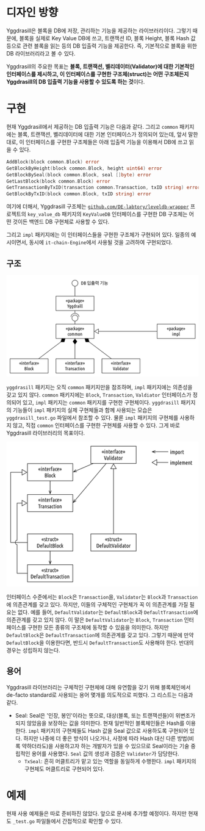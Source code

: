 # 디자인 방향

Yggdrasill은 블록을 DB에 저장, 관리하는 기능을 제공하는 라이브러리이다. 그렇기 때문에, 블록을 실제로 Key Value DB에 쓰고,
트랜잭션 ID, 블록 Height, 블록 Hash 값 등으로 관련 블록을 읽는 등의 DB 입출력 기능을 제공한다. 즉, 기본적으로 블록을 위한 DB 라이브러리라고 볼 수 있다.

Yggdrasill의 주요한 목표는 **블록, 트랜잭션, 벨리데이터(Validator)에 대한 기본적인 인터페이스를 제시하고, 이 인터페이스를 구현한 구조체(struct)는 어떤 구조체든지 Yggdrasill의 DB 입출력 기능을 사용할 수 있도록 하는 것**이다.

# 구현

현재 Yggdrasill에서 제공하는 DB 입출력 기능은 다음과 같다. 그리고 `common` 패키지에는 블록, 트랜잭션, 벨리데이터에 대한 기본 인터페이스가 정의되어 있는데, 앞서 말한대로, 이 인터페이스를 구현한 구조체들은 아래 입출력 기능을 이용해서 DB에 쓰고 읽을 수 있다.

```go
AddBlock(block common.Block) error
GetBlockByHeight(block common.Block, height uint64) error
GetBlockBySeal(block common.Block, seal []byte) error
GetLastBlock(block common.Block) error
GetTransactionByTxID(transaction common.Transaction, txID string) error
GetBlockByTxID(block common.Block, txID string) error
```

여기에 더해서, Yggdrasill 구조체는 [`github.com/DE-labtory/leveldb-wrapper`](https://github.com/DE-labtory/leveldb-wrapper) 프로젝트의 `key_value_db` 패키지의 `KeyValueDB` 인터페이스를 구현한 DB 구조체는 어떤 것이든 백엔드 DB 구현체로 사용할 수 있다.

그리고 `impl` 패키지에는 이 인터페이스들을 구현한 구조체가 구현되어 있다. 일종의 예시이면서, 동시에 `it-chain-Engine`에서 사용될 것을 고려하여 구현되었다.

## 구조

![](./image/yggdrasill_design01.png)

`yggdrasill` 패키지는 오직 `common` 패키지만을 참조하며, `impl` 패키지에는 의존성을 갖고 있지 않다. `common` 패키지에는 `Block`, `Transaction`, `Valdiator` 인터페이스가 정의되어 있고, `impl` 패키지는 `common` 패키지를 구현한 구현체이다. `yggdrasill` 패키지의 기능들이 `impl` 패키지의 실제 구현체들과 함께 사용되는 모습은 `yggdrasill_test.go` 파일에서 참조할 수 있다. 물론 `impl` 패키지의 구현체를 사용하지 않고, 직접 `common` 인터페이스를 구현한 구현체를 사용할 수 있다. 그게 바로 Yggdrasill 라이브러리의 목표이다.

![](./image/yggdrasill_design02.png)

인터페이스 수준에서는 `Block`은 `Transaction`을, `Validator`는 `Block`과 `Transaction`에 의존관계를 갖고 있다. 하지만, 이들의 구체적인 구현체가 꼭 이 의존관계를 가질 필요는 없다. 예를 들어, `DefaultValidator`는 `DefaultBlock`과 `DefaultTransaction`에 의존관계를 갖고 있지 않다. 이 말은 `DefaultValidator`는 `Block`, `Transaction` 인터페이스를 구현한 모든 종류의 구조체에 동작할 수 있음을 의미한다. 하지만 `DefaultBlock`은 `DefaultTransaction`에 의존관계를 갖고 있다. 그렇기 때문에 만약 `DefaultBlock`을 이용한다면, 반드시 `DefaultTransaction`도 사용해야 한다. 반대의 경우는 성립하지 않는다.

## 용어

Yggdrasill 라이브러리는 구체적인 구현체에 대해 유연함을 갖기 위해 블록체인에서 de-facto standard로 사용되는 용어 몇개를 의도적으로 피했다. 그 리스트는 다음과 같다.

* Seal: Seal은 '인장, 봉인'이라는 뜻으로, 대상(블록, 또는 트랜잭션들)이 위변조가 되지 않았음을 보장하는 값을 의미한다. 현재 일반적인 블록체인들은 Hash를 이용한다. `impl` 패키지의 구현체들도 Hash 값을 Seal 값으로 사용하도록 구현되어 있다. 하지만 나중에 더 좋은 방식이 나오거나, 사정에 따라 Hash 대신 다른 방법(비록 약하더라도)을 사용하고자 하는 개발자가 있을 수 있으므로  Seal이라는 기술 중립적인 용어를 사용했다. `Seal` 값의 생성과 검증은 `Validator`가 담당한다.
  * `TxSeal`: 흔히 머클트리가 맡고 있는 역할을 동일하게 수행한다. `impl` 패키지의 구현체도 머클트리로 구현되어 있다.

# 예제

현재 사용 예제들은 따로 준비하진 않았다. 앞으로 문서에 추가할 예정이다. 하지만 현재도 `_test.go` 파일들에서 간접적으로 확인할 수 있다.